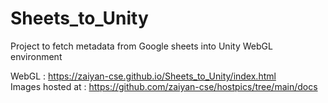 # Sheets_to_Unity
Project to fetch metadata from Google sheets into Unity WebGL environment

WebGL : https://zaiyan-cse.github.io/Sheets_to_Unity/index.html <br/>
Images hosted at : https://github.com/zaiyan-cse/hostpics/tree/main/docs
